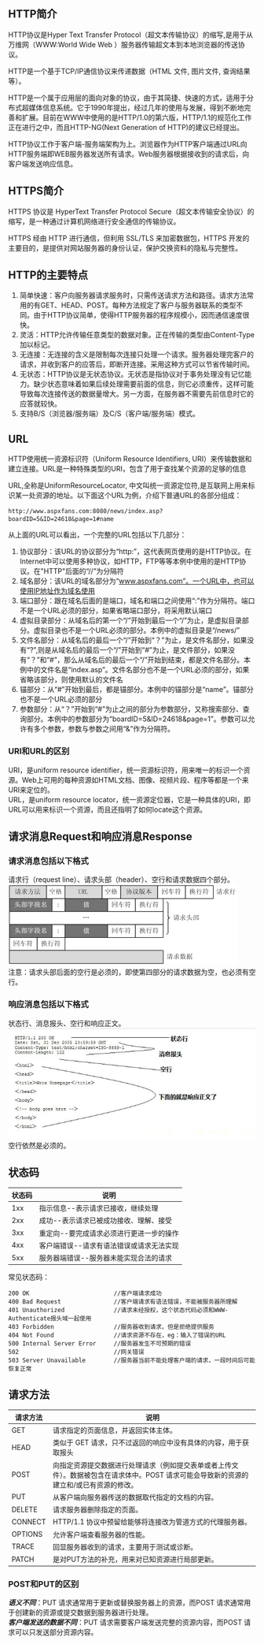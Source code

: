 ## HTTP简介
HTTP协议是Hyper Text Transfer Protocol（超文本传输协议）的缩写,是用于从万维网（WWW:World Wide Web ）服务器传输超文本到本地浏览器的传送协议。

HTTP是一个基于TCP/IP通信协议来传递数据（HTML 文件, 图片文件, 查询结果等）。

HTTP是一个属于应用层的面向对象的协议，由于其简捷、快速的方式，适用于分布式超媒体信息系统。它于1990年提出，经过几年的使用与发展，得到不断地完善和扩展。目前在WWW中使用的是HTTP/1.0的第六版，HTTP/1.1的规范化工作正在进行之中，而且HTTP-NG(Next Generation of HTTP)的建议已经提出。

HTTP协议工作于客户端-服务端架构为上。浏览器作为HTTP客户端通过URL向HTTP服务端即WEB服务器发送所有请求。Web服务器根据接收到的请求后，向客户端发送响应信息。

## HTTPS简介
HTTPS 协议是 HyperText Transfer Protocol Secure（超文本传输安全协议）的缩写，是一种通过计算机网络进行安全通信的传输协议。

HTTPS 经由 HTTP 进行通信，但利用 SSL/TLS 来加密数据包，HTTPS 开发的主要目的，是提供对网站服务器的身份认证，保护交换资料的隐私与完整性。

## HTTP的主要特点
1. 简单快速：客户向服务器请求服务时，只需传送请求方法和路径。请求方法常用的有GET、HEAD、POST。每种方法规定了客户与服务器联系的类型不同。由于HTTP协议简单，使得HTTP服务器的程序规模小，因而通信速度很快。
2. 灵活：HTTP允许传输任意类型的数据对象。正在传输的类型由Content-Type加以标记。
3. 无连接：无连接的含义是限制每次连接只处理一个请求。服务器处理完客户的请求，并收到客户的应答后，即断开连接。采用这种方式可以节省传输时间。
4. 无状态：HTTP协议是无状态协议。无状态是指协议对于事务处理没有记忆能力。缺少状态意味着如果后续处理需要前面的信息，则它必须重传，这样可能导致每次连接传送的数据量增大。另一方面，在服务器不需要先前信息时它的应答就较快。
5. 支持B/S（浏览器/服务端）及C/S（客户端/服务端）模式。

## URL
HTTP使用统一资源标识符（Uniform Resource Identifiers, URI）来传输数据和建立连接。URL是一种特殊类型的URI，包含了用于查找某个资源的足够的信息

URL,全称是UniformResourceLocator, 中文叫统一资源定位符,是互联网上用来标识某一处资源的地址。以下面这个URL为例，介绍下普通URL的各部分组成：
```
http://www.aspxfans.com:8080/news/index.asp?boardID=5&ID=24618&page=1#name
```
从上面的URL可以看出，一个完整的URL包括以下几部分：
1. 协议部分：该URL的协议部分为“http:”，这代表网页使用的是HTTP协议。在Internet中可以使用多种协议，如HTTP，FTP等等本例中使用的是HTTP协议。在"HTTP"后面的“//”为分隔符
2. 域名部分：该URL的域名部分为“www.aspxfans.com”。一个URL中，也可以使用IP地址作为域名使用
3. 端口部分：跟在域名后面的是端口，域名和端口之间使用“:”作为分隔符。端口不是一个URL必须的部分，如果省略端口部分，将采用默认端口
4. 虚拟目录部分：从域名后的第一个“/”开始到最后一个“/”为止，是虚拟目录部分。虚拟目录也不是一个URL必须的部分。本例中的虚拟目录是“/news/”
5. 文件名部分：从域名后的最后一个“/”开始到“？”为止，是文件名部分，如果没有“?”,则是从域名后的最后一个“/”开始到“#”为止，是文件部分，如果没有“？”和“#”，那么从域名后的最后一个“/”开始到结束，都是文件名部分。本例中的文件名是“index.asp”。文件名部分也不是一个URL必须的部分，如果省略该部分，则使用默认的文件名
6. 锚部分：从“#”开始到最后，都是锚部分。本例中的锚部分是“name”。锚部分也不是一个URL必须的部分
7. 参数部分：从“？”开始到“#”为止之间的部分为参数部分，又称搜索部分、查询部分。本例中的参数部分为“boardID=5&ID=24618&page=1”。参数可以允许有多个参数，参数与参数之间用“&”作为分隔符。

### URI和URL的区别
URI，是uniform resource identifier，统一资源标识符，用来唯一的标识一个资源。Web上可用的每种资源如HTML文档、图像、视频片段、程序等都是一个来URI来定位的。  
URL，是uniform resource locator，统一资源定位器，它是一种具体的URI，即URL可以用来标识一个资源，而且还指明了如何locate这个资源。

## 请求消息Request和响应消息Response
### 请求消息包括以下格式
请求行（request line）、请求头部（header）、空行和请求数据四个部分。  
![请求报文](https://github.com/ZhengyuanHan/CS/blob/main/img/%E8%AF%B7%E6%B1%82%E6%8A%A5%E6%96%87.png)  
注意：请求头部后面的空行是必须的，即使第四部分的请求数据为空，也必须有空行。
### 响应消息包括以下格式
状态行、消息报头、空行和响应正文。  
![相应报文](https://github.com/ZhengyuanHan/CS/blob/main/img/%E5%93%8D%E5%BA%94%E6%8A%A5%E6%96%87.png)  
空行依然是必须的。

## 状态码
| 状态码 | 说明 |
| --- | --- |
| 1xx | 指示信息--表示请求已接收，继续处理 |
| 2xx | 成功--表示请求已被成功接收、理解、接受 |  
| 3xx | 重定向--要完成请求必须进行更进一步的操作 |  
| 4xx | 客户端错误--请求有语法错误或请求无法实现 |  
| 5xx | 服务器端错误--服务器未能实现合法的请求 |  

常见状态码：
```
200 OK                        //客户端请求成功
400 Bad Request               //客户端请求有语法错误，不能被服务器所理解
401 Unauthorized              //请求未经授权，这个状态代码必须和WWW-Authenticate报头域一起使用 
403 Forbidden                 //服务器收到请求，但是拒绝提供服务
404 Not Found                 //请求资源不存在，eg：输入了错误的URL
500 Internal Server Error     //服务器发生不可预期的错误
502                           //网关错误
503 Server Unavailable        //服务器当前不能处理客户端的请求，一段时间后可能恢复正常
```

## 请求方法
| 请求方法 | 说明 |
| --- | --- |
| GET | 请求指定的页面信息，并返回实体主体。 |
| HEAD | 类似于 GET 请求，只不过返回的响应中没有具体的内容，用于获取报头 |  
| POST | 向指定资源提交数据进行处理请求（例如提交表单或者上传文件）。数据被包含在请求体中。POST 请求可能会导致新的资源的建立和/或已有资源的修改。 |  
| PUT | 从客户端向服务器传送的数据取代指定的文档的内容。 |  
| DELETE | 请求服务器删除指定的页面。 |  
| CONNECT | HTTP/1.1 协议中预留给能够将连接改为管道方式的代理服务器。 |  
| OPTIONS | 允许客户端查看服务器的性能。 |  
| TRACE | 回显服务器收到的请求，主要用于测试或诊断。 |  
| PATCH | 是对PUT方法的补充，用来对已知资源进行局部更新。 |  

### POST和PUT的区别
***语义不同***：PUT 请求通常用于更新或替换服务器上的资源，而POST 请求通常用于创建新的资源或提交数据到服务器进行处理。  
***客户端发送的数据不同***：PUT 请求需要客户端发送完整的资源内容，而POST 请求可以只发送部分资源内容。
